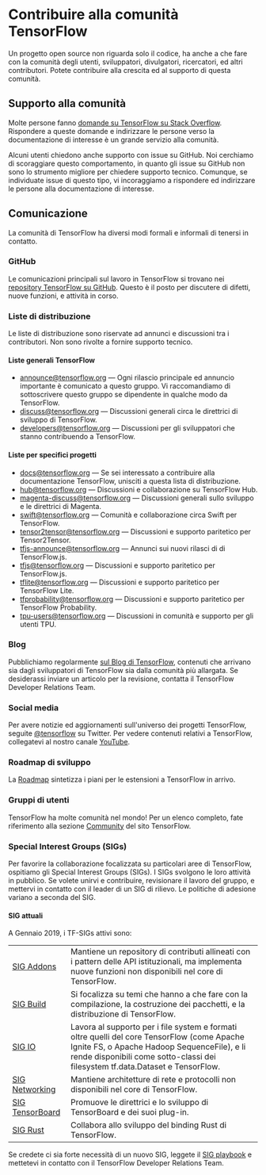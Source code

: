 # Contribuire alla comunità TensorFlow

Un progetto open source non riguarda solo il codice, ha anche a che fare con la comunità degli utenti, sviluppatori, divulgatori, ricercatori, ed altri contributori. Potete contribuire alla crescita ed al supporto di questa comunità.

## Supporto alla comunità

Molte persone fanno [domande su TensorFlow su Stack Overflow](https://stackoverflow.com/questions/tagged/tensorflow). Rispondere a queste domande e indirizzare le persone verso la documentazione di interesse è un grande servizio alla comunità.

Alcuni utenti chiedono anche supporto con issue su GitHub. Noi cerchiamo di scoraggiare questo comportamento, in quanto gli issue su GitHub non sono lo strumento migliore per chiedere supporto tecnico. Comunque, se individuate issue di questo tipo, vi incoraggiamo a rispondere ed indirizzare le persone alla documentazione di interesse.

## Comunicazione

La comunità di TensorFlow ha diversi modi formali e informali di tenersi in contatto.

### GitHub

Le comunicazioni principali sul lavoro in TensorFlow si trovano nei [repository TensorFlow su GitHub](https://github.com/tensorflow). Questo è il posto per discutere di difetti, nuove funzioni, e attività in corso.

<!--
### Forum
-->

### Liste di distribuzione

Le liste di distribuzione sono riservate ad annunci e discussioni tra i contributori. Non sono rivolte a fornire supporto tecnico.

#### Liste generali TensorFlow

*   [announce@tensorflow.org](mailto:announce@tensorflow.org) — Ogni rilascio principale ed annuncio importante è comunicato a questo gruppo. Vi raccomandiamo di sottoscrivere questo gruppo se dipendente in qualche modo da TensorFlow.
*   [discuss@tensorflow.org](mailto:discuss@tensorflow.org) — Discussioni generali circa le direttrici di sviluppo di TensorFlow.
*   [developers@tensorflow.org](mailto:developers@tensorflow.org) — Discussioni per gli sviluppatori che stanno contribuendo a TensorFlow.


#### Liste per specifici progetti

*   [docs@tensorflow.org](mailto:docs@tensorflow.org) — Se sei interessato a contribuire alla documentazione TensorFlow, unisciti a questa lista di distribuzione.
*   [hub@tensorflow.org](mailto:hub@tensorflow.org) — Discussioni e collaborazione su TensorFlow Hub.
*   [magenta-discuss@tensorflow.org](mailto:magenta-discuss@tensorflow.org) — Discussioni generali sullo sviluppo e le direttrici di Magenta.
*   [swift@tensorflow.org](mailto:swift@tensorflow.org) — Comunità e collaborazione circa Swift per TensorFlow.
*   [tensor2tensor@tensorflow.org](mailto:tensor2tensor@tensorflow.org) — Discussioni e supporto paritetico per Tensor2Tensor.
*   [tfjs-announce@tensorflow.org](mailto:tfjs-announce@tensorflow.org) — Annunci sui nuovi rilasci di di TensorFlow.js.
*   [tfjs@tensorflow.org](mailto:tfjs@tensorflow.org) — Discussioni e supporto paritetico per TensorFlow.js.
*   [tflite@tensorflow.org](mailto:tflite@tensorflow.org) — Discussioni e supporto paritetico per TensorFlow Lite.
*   [tfprobability@tensorflow.org](mailto:tfprobability@tensorflow.org) — Discussioni e supporto paritetico per TensorFlow Probability.
*   [tpu-users@tensorflow.org](mailto:tpu-users@tensorflow.org) — Discussioni in comunità e supporto per gli utenti TPU.


### Blog

Pubblichiamo regolarmente [sul Blog di TensorFlow](http://blog.tensorflow.org/), contenuti che arrivano sia dagli sviluppatori di TensorFlow sia dalla comunità più allargata. Se desiderassi inviare un articolo per la revisione, contatta il TensorFlow Developer Relations Team.

### Social media

Per avere notizie ed aggiornamenti sull'universo dei progetti TensorFlow, seguite [@tensorflow](https://twitter.com/tensorflow) su Twitter. Per vedere contenuti relativi a TensorFlow, collegatevi al nostro canale [YouTube](http://youtube.com/tensorflow/).

### Roadmap di sviluppo

La [Roadmap](https://www.tensorflow.org/community/roadmap) sintetizza i piani per le estensioni a TensorFlow in arrivo.

### Gruppi di utenti

TensorFlow ha molte comunità nel mondo! Per un elenco completo, fate riferimento alla sezione [Community](https://www.tensorflow.org/community/groups) del sito TensorFlow.

### Special Interest Groups (SIGs)

Per favorire la collaborazione focalizzata su particolari aree di TensorFlow, ospitiamo gli Special Interest Groups (SIGs). I SIGs svolgono le loro attività in pubblico. Se volete unirvi e contribuire, revisionare il lavoro del gruppo, e mettervi in contatto con il leader di un SIG di rilievo. Le politiche di adesione variano a seconda del SIG.


#### SIG attuali

A Gennaio 2019, i TF-SIGs attivi sono:

<table>
  <tr>
   <td><a href="https://groups.google.com/a/tensorflow.org/d/forum/addons">SIG Addons</a>
   </td>
   <td>Mantiene un repository di contributi allineati con i pattern delle API istituzionali, ma implementa nuove funzioni non disponibili nel core di TensorFlow.
   </td>
  </tr>
  <tr>
   <td><a href="https://groups.google.com/a/tensorflow.org/d/forum/build">SIG Build</a>
   </td>
   <td>Si focalizza su temi che hanno a che fare con la compilazione, la costruzione dei pacchetti, e la distribuzione di TensorFlow.
   </td>
  </tr>
  <tr>
   <td><a href="https://groups.google.com/a/tensorflow.org/d/forum/io">SIG IO</a>
   </td>
   <td>Lavora al supporto per i file system e formati oltre quelli del core TensorFlow (come Apache Ignite FS, o Apache Hadoop SequenceFile), e li rende disponibili come sotto-classi dei filesystem tf.data.Dataset e TensorFlow.
   </td>
  </tr>
  <tr>
   <td><a href="https://groups.google.com/a/tensorflow.org/d/forum/networking">SIG Networking</a>
   </td>
   <td>Mantiene architetture di rete e protocolli non disponibili nel core di TensorFlow.
   </td>
  </tr>
  <tr>
   <td><a href="https://groups.google.com/a/tensorflow.org/d/forum/sig-tensorboard">SIG TensorBoard</a>
   </td>
   <td>Promuove le direttrici e lo sviluppo di TensorBoard e dei suoi plug-in.
   </td>
  </tr>
  <tr>
   <td><a href="https://groups.google.com/a/tensorflow.org/forum/#!forum/rust">SIG Rust</a>
   </td>
   <td>Collabora allo sviluppo del binding Rust di TensorFlow.
   </td>
  </tr>
</table>

Se credete ci sia forte necessità di un nuovo SIG,
leggete il [SIG playbook]() e mettetevi in contatto con
il TensorFlow Developer Relations Team.
